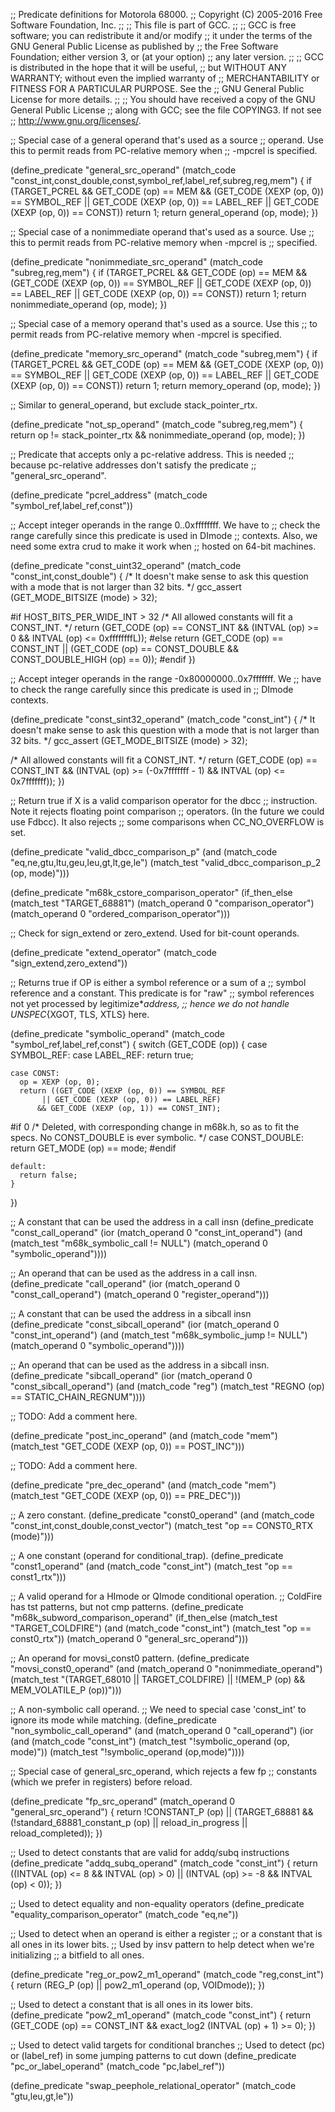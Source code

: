 ;; Predicate definitions for Motorola 68000.
;; Copyright (C) 2005-2016 Free Software Foundation, Inc.
;;
;; This file is part of GCC.
;;
;; GCC is free software; you can redistribute it and/or modify
;; it under the terms of the GNU General Public License as published by
;; the Free Software Foundation; either version 3, or (at your option)
;; any later version.
;;
;; GCC is distributed in the hope that it will be useful,
;; but WITHOUT ANY WARRANTY; without even the implied warranty of
;; MERCHANTABILITY or FITNESS FOR A PARTICULAR PURPOSE.  See the
;; GNU General Public License for more details.
;;
;; You should have received a copy of the GNU General Public License
;; along with GCC; see the file COPYING3.  If not see
;; <http://www.gnu.org/licenses/>.

;; Special case of a general operand that's used as a source
;; operand. Use this to permit reads from PC-relative memory when
;; -mpcrel is specified.

(define_predicate "general_src_operand"
  (match_code "const_int,const_double,const,symbol_ref,label_ref,subreg,reg,mem")
{
  if (TARGET_PCREL
      && GET_CODE (op) == MEM
      && (GET_CODE (XEXP (op, 0)) == SYMBOL_REF
	  || GET_CODE (XEXP (op, 0)) == LABEL_REF
	  || GET_CODE (XEXP (op, 0)) == CONST))
    return 1;
  return general_operand (op, mode);
})

;; Special case of a nonimmediate operand that's used as a source. Use
;; this to permit reads from PC-relative memory when -mpcrel is
;; specified.

(define_predicate "nonimmediate_src_operand"
  (match_code "subreg,reg,mem")
{
  if (TARGET_PCREL && GET_CODE (op) == MEM
      && (GET_CODE (XEXP (op, 0)) == SYMBOL_REF
	  || GET_CODE (XEXP (op, 0)) == LABEL_REF
	  || GET_CODE (XEXP (op, 0)) == CONST))
    return 1;
  return nonimmediate_operand (op, mode);
})

;; Special case of a memory operand that's used as a source. Use this
;; to permit reads from PC-relative memory when -mpcrel is specified.

(define_predicate "memory_src_operand"
  (match_code "subreg,mem")
{
  if (TARGET_PCREL && GET_CODE (op) == MEM
      && (GET_CODE (XEXP (op, 0)) == SYMBOL_REF
	  || GET_CODE (XEXP (op, 0)) == LABEL_REF
	  || GET_CODE (XEXP (op, 0)) == CONST))
    return 1;
  return memory_operand (op, mode);
})

;; Similar to general_operand, but exclude stack_pointer_rtx.

(define_predicate "not_sp_operand"
  (match_code "subreg,reg,mem")
{
  return op != stack_pointer_rtx && nonimmediate_operand (op, mode);
})

;; Predicate that accepts only a pc-relative address.  This is needed
;; because pc-relative addresses don't satisfy the predicate
;; "general_src_operand".

(define_predicate "pcrel_address"
  (match_code "symbol_ref,label_ref,const"))

;; Accept integer operands in the range 0..0xffffffff.  We have to
;; check the range carefully since this predicate is used in DImode
;; contexts.  Also, we need some extra crud to make it work when
;; hosted on 64-bit machines.

(define_predicate "const_uint32_operand"
  (match_code "const_int,const_double")
{
  /* It doesn't make sense to ask this question with a mode that is
     not larger than 32 bits.  */
  gcc_assert (GET_MODE_BITSIZE (mode) > 32);

#if HOST_BITS_PER_WIDE_INT > 32
  /* All allowed constants will fit a CONST_INT.  */
  return (GET_CODE (op) == CONST_INT
	  && (INTVAL (op) >= 0 && INTVAL (op) <= 0xffffffffL));
#else
  return (GET_CODE (op) == CONST_INT
	  || (GET_CODE (op) == CONST_DOUBLE && CONST_DOUBLE_HIGH (op) == 0));
#endif
})

;; Accept integer operands in the range -0x80000000..0x7fffffff.  We
;; have to check the range carefully since this predicate is used in
;; DImode contexts.

(define_predicate "const_sint32_operand"
  (match_code "const_int")
{
  /* It doesn't make sense to ask this question with a mode that is
     not larger than 32 bits.  */
  gcc_assert (GET_MODE_BITSIZE (mode) > 32);

  /* All allowed constants will fit a CONST_INT.  */
  return (GET_CODE (op) == CONST_INT
	  && (INTVAL (op) >= (-0x7fffffff - 1) && INTVAL (op) <= 0x7fffffff));
})

;; Return true if X is a valid comparison operator for the dbcc
;; instruction.  Note it rejects floating point comparison
;; operators. (In the future we could use Fdbcc).  It also rejects
;; some comparisons when CC_NO_OVERFLOW is set.

(define_predicate "valid_dbcc_comparison_p"
  (and (match_code "eq,ne,gtu,ltu,geu,leu,gt,lt,ge,le")
       (match_test "valid_dbcc_comparison_p_2 (op, mode)")))

(define_predicate "m68k_cstore_comparison_operator"
  (if_then_else (match_test "TARGET_68881")
	        (match_operand 0 "comparison_operator")
		(match_operand 0 "ordered_comparison_operator")))

;; Check for sign_extend or zero_extend.  Used for bit-count operands.

(define_predicate "extend_operator"
  (match_code "sign_extend,zero_extend"))

;; Returns true if OP is either a symbol reference or a sum of a
;; symbol reference and a constant.  This predicate is for "raw"
;; symbol references not yet processed by legitimize*_address,
;; hence we do not handle UNSPEC_{XGOT, TLS, XTLS} here.

(define_predicate "symbolic_operand"
  (match_code "symbol_ref,label_ref,const")
{
  switch (GET_CODE (op))
    {
    case SYMBOL_REF:
    case LABEL_REF:
      return true;

    case CONST:
      op = XEXP (op, 0);
      return ((GET_CODE (XEXP (op, 0)) == SYMBOL_REF
	       || GET_CODE (XEXP (op, 0)) == LABEL_REF)
	      && GET_CODE (XEXP (op, 1)) == CONST_INT);

#if 0 /* Deleted, with corresponding change in m68k.h,
	 so as to fit the specs.  No CONST_DOUBLE is ever symbolic.  */
    case CONST_DOUBLE:
      return GET_MODE (op) == mode;
#endif

    default:
      return false;
    }
})

;; A constant that can be used the address in a call insn
(define_predicate "const_call_operand"
  (ior (match_operand 0 "const_int_operand")
       (and (match_test "m68k_symbolic_call != NULL")
	    (match_operand 0 "symbolic_operand"))))

;; An operand that can be used as the address in a call insn.
(define_predicate "call_operand"
  (ior (match_operand 0 "const_call_operand")
       (match_operand 0 "register_operand")))

;; A constant that can be used the address in a sibcall insn
(define_predicate "const_sibcall_operand"
  (ior (match_operand 0 "const_int_operand")
       (and (match_test "m68k_symbolic_jump != NULL")
	    (match_operand 0 "symbolic_operand"))))

;; An operand that can be used as the address in a sibcall insn.
(define_predicate "sibcall_operand"
  (ior (match_operand 0 "const_sibcall_operand")
       (and (match_code "reg")
	    (match_test "REGNO (op) == STATIC_CHAIN_REGNUM"))))

;; TODO: Add a comment here.

(define_predicate "post_inc_operand"
  (and (match_code "mem")
       (match_test "GET_CODE (XEXP (op, 0)) == POST_INC")))

;; TODO: Add a comment here.

(define_predicate "pre_dec_operand"
  (and (match_code "mem")
       (match_test "GET_CODE (XEXP (op, 0)) == PRE_DEC")))

;; A zero constant.
(define_predicate "const0_operand"
  (and (match_code "const_int,const_double,const_vector")
       (match_test "op == CONST0_RTX (mode)")))

;; A one constant (operand for conditional_trap).
(define_predicate "const1_operand"
  (and (match_code "const_int")
       (match_test "op == const1_rtx")))

;; A valid operand for a HImode or QImode conditional operation.
;; ColdFire has tst patterns, but not cmp patterns.
(define_predicate "m68k_subword_comparison_operand"
  (if_then_else (match_test "TARGET_COLDFIRE")
                (and (match_code "const_int")
		     (match_test "op == const0_rtx"))
		(match_operand 0 "general_src_operand")))

;; An operand for movsi_const0 pattern.
(define_predicate "movsi_const0_operand"
  (and (match_operand 0 "nonimmediate_operand")
       (match_test "(TARGET_68010 || TARGET_COLDFIRE)
                    || !(MEM_P (op) && MEM_VOLATILE_P (op))")))
 
;; A non-symbolic call operand.
;; We need to special case 'const_int' to ignore its mode while matching.
(define_predicate "non_symbolic_call_operand"
  (and (match_operand 0 "call_operand")
       (ior (and (match_code "const_int")
 		 (match_test "!symbolic_operand (op, mode)"))
 	    (match_test "!symbolic_operand (op,mode)"))))

;; Special case of general_src_operand, which rejects a few fp
;; constants (which we prefer in registers) before reload.

(define_predicate "fp_src_operand"
  (match_operand 0 "general_src_operand")
{
  return !CONSTANT_P (op)
	 || (TARGET_68881
	     && (!standard_68881_constant_p (op)
		 || reload_in_progress
		 || reload_completed));
})

;; Used to detect constants that are valid for addq/subq instructions
(define_predicate "addq_subq_operand"
  (match_code "const_int")
{
  return ((INTVAL (op) <= 8 && INTVAL (op) > 0)
	  || (INTVAL (op) >= -8 && INTVAL (op) < 0));
})

;; Used to detect equality and non-equality operators
(define_predicate "equality_comparison_operator"
  (match_code "eq,ne"))

;; Used to detect when an operand is either a register
;; or a constant that is all ones in its lower bits.
;; Used by insv pattern to help detect when we're initializing
;; a bitfield to all ones.

(define_predicate "reg_or_pow2_m1_operand"
  (match_code "reg,const_int")
{
  return (REG_P (op) || pow2_m1_operand (op, VOIDmode));
})

;; Used to detect a constant that is all ones in its lower bits.
(define_predicate "pow2_m1_operand"
  (match_code "const_int")
{
  return (GET_CODE (op) == CONST_INT && exact_log2 (INTVAL (op) + 1) >= 0);
})

;; Used to detect valid targets for conditional branches
;; Used to detect (pc) or (label_ref) in some jumping patterns to cut down
(define_predicate "pc_or_label_operand"
  (match_code "pc,label_ref"))

(define_predicate "swap_peephole_relational_operator"
  (match_code "gtu,leu,gt,le"))
